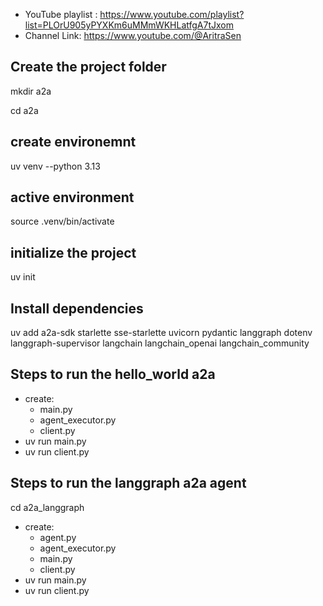 - YouTube playlist : https://www.youtube.com/playlist?list=PLOrU905yPYXKm6uMMmWKHLatfgA7tJxom
- Channel Link: https://www.youtube.com/@AritraSen

## Create the project folder
mkdir a2a

cd a2a

## create environemnt
uv venv --python 3.13 

## active environment
source .venv/bin/activate

## initialize the project
uv init

## Install dependencies
uv add a2a-sdk starlette sse-starlette uvicorn pydantic langgraph dotenv langgraph-supervisor langchain langchain_openai langchain_community

## Steps to run the hello_world a2a 

- create:
    - main.py
    - agent_executor.py
    - client.py
- uv run main.py
- uv run client.py


## Steps to run the langgraph a2a agent 
cd a2a_langgraph

- create:
    - agent.py
    - agent_executor.py
    - main.py
    - client.py
- uv run main.py
- uv run client.py
